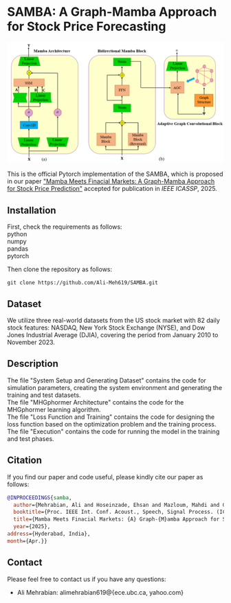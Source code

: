 # SAMBA: A Graph-Mamba Approach for Stock Price Forecasting

<p align="center">
  <img src="abc.PNG" alt="Title of the Picture">
  <br>
</p>

This is the official Pytorch implementation of the SAMBA, which is proposed in our paper ["Mamba Meets Finacial Markets: A Graph-Mamba Approach for Stock Price Prediction"](https://arxiv.org/pdf/2410.03707) accepted for publication in *IEEE ICASSP*, 2025.

## Installation

First, check the requirements as follows:\
python\
numpy\
pandas\
pytorch

Then clone the repository as follows:
```shell
git clone https://github.com/Ali-Meh619/SAMBA.git
```

## Dataset
We utilize three real-world datasets from the US stock market with 82 daily stock features: NASDAQ, New York Stock Exchange (NYSE), and Dow Jones Industrial Average (DJIA), covering the period from January 2010 to November 2023.

## Description

The file "System Setup and Generating Dataset" contains the code for simulation parameters, creating the system environment and generating the training and test datasets.\
The file "MHGphormer Architecture" contains the code for the MHGphormer learning algorithm.\
The file "Loss Function and Training" contains the code for designing the loss function based on the optimization problem and the training process.\
The file "Execution" contains the code for running the model in the training and test phases.


## Citation

If you find our paper and code useful, please kindly cite our paper as follows:
```bibtex
@INPROCEEDINGS{samba,
  author={Mehrabian, Ali and Hoseinzade, Ehsan and Mazloum, Mahdi and Chen, Xiaohong},
  booktitle={Proc. IEEE Int. Conf. Acoust., Speech, Signal Process. (ICASSP)}, 
  title={Mamba Meets Finacial Markets: {A} Graph-{M}amba Approach for Stock Price Prediction}, 
  year={2025},
address={Hyderabad, India},
month={Apr.}}
```

## Contact

Please feel free to contact us if you have any questions:
- Ali Mehrabian: alimehrabian619@{ece.ubc.ca, yahoo.com}


